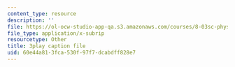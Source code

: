 ```yaml
---
content_type: resource
description: ''
file: https://ol-ocw-studio-app-qa.s3.amazonaws.com/courses/8-03sc-physics-iii-vibrations-and-waves-fall-2016/60e44a813fca530f97f7dcabdff828e7_I0YACDaY-ww.vtt
file_type: application/x-subrip
resourcetype: Other
title: 3play caption file
uid: 60e44a81-3fca-530f-97f7-dcabdff828e7
---
```

